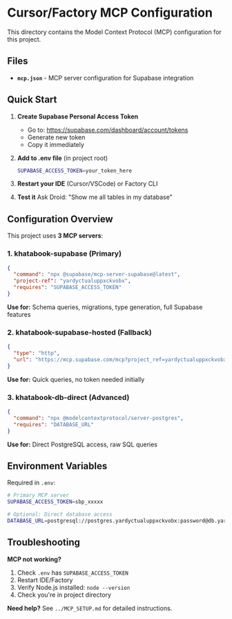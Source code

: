 # Cursor/Factory MCP Configuration

This directory contains the Model Context Protocol (MCP) configuration for this project.

## Files

- **`mcp.json`** - MCP server configuration for Supabase integration

## Quick Start

1. **Create Supabase Personal Access Token**
   - Go to: https://supabase.com/dashboard/account/tokens
   - Generate new token
   - Copy it immediately

2. **Add to .env file** (in project root)
   ```bash
   SUPABASE_ACCESS_TOKEN=your_token_here
   ```

3. **Restart your IDE** (Cursor/VSCode) or Factory CLI

4. **Test it**
   Ask Droid: "Show me all tables in my database"

## Configuration Overview

This project uses **3 MCP servers**:

### 1. khatabook-supabase (Primary)
```json
{
  "command": "npx @supabase/mcp-server-supabase@latest",
  "project-ref": "yardyctualuppxckvobx",
  "requires": "SUPABASE_ACCESS_TOKEN"
}
```
**Use for:** Schema queries, migrations, type generation, full Supabase features

### 2. khatabook-supabase-hosted (Fallback)
```json
{
  "type": "http",
  "url": "https://mcp.supabase.com/mcp?project_ref=yardyctualuppxckvobx"
}
```
**Use for:** Quick queries, no token needed initially

### 3. khatabook-db-direct (Advanced)
```json
{
  "command": "npx @modelcontextprotocol/server-postgres",
  "requires": "DATABASE_URL"
}
```
**Use for:** Direct PostgreSQL access, raw SQL queries

## Environment Variables

Required in `.env`:

```bash
# Primary MCP server
SUPABASE_ACCESS_TOKEN=sbp_xxxxx

# Optional: Direct database access
DATABASE_URL=postgresql://postgres.yardyctualuppxckvobx:password@db.yardyctualuppxckvobx.supabase.co:5432/postgres
```

## Troubleshooting

**MCP not working?**
1. Check `.env` has `SUPABASE_ACCESS_TOKEN`
2. Restart IDE/Factory
3. Verify Node.js installed: `node --version`
4. Check you're in project directory

**Need help?**
See `../MCP_SETUP.md` for detailed instructions.
